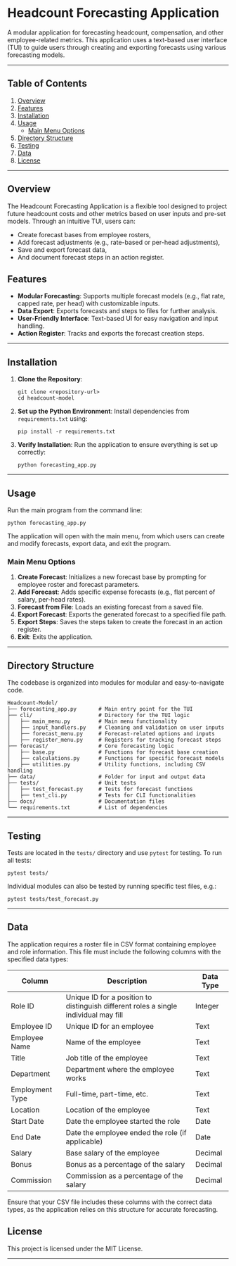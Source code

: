# Headcount Forecasting Application

A modular application for forecasting headcount, compensation, and other employee-related metrics. This application uses a text-based user interface (TUI) to guide users through creating and exporting forecasts using various forecasting models.

---

## Table of Contents

1. [Overview](#overview)
2. [Features](#features)
3. [Installation](#installation)
4. [Usage](#usage)
   - [Main Menu Options](#main-menu-options)
5. [Directory Structure](#directory-structure)
6. [Testing](#testing)
7. [Data](#data)
8. [License](#license)

---

## Overview

The Headcount Forecasting Application is a flexible tool designed to project future headcount costs and other metrics based on user inputs and pre-set models. Through an intuitive TUI, users can:
- Create forecast bases from employee rosters,
- Add forecast adjustments (e.g., rate-based or per-head adjustments),
- Save and export forecast data,
- And document forecast steps in an action register.

## Features

- **Modular Forecasting**: Supports multiple forecast models (e.g., flat rate, capped rate, per head) with customizable inputs.
- **Data Export**: Exports forecasts and steps to files for further analysis.
- **User-Friendly Interface**: Text-based UI for easy navigation and input handling.
- **Action Register**: Tracks and exports the forecast creation steps.

---

## Installation

1. **Clone the Repository**:
   ```
   git clone <repository-url>
   cd headcount-model
   ```

2. **Set up the Python Environment**:
   Install dependencies from `requirements.txt` using:
   ```
   pip install -r requirements.txt
   ```

3. **Verify Installation**:
   Run the application to ensure everything is set up correctly:
   
   ```
   python forecasting_app.py
   ```

---

## Usage

Run the main program from the command line:
```
python forecasting_app.py
```
The application will open with the main menu, from which users can create and modify forecasts, export data, and exit the program.

### Main Menu Options

1. **Create Forecast**: Initializes a new forecast base by prompting for employee roster and forecast parameters.
2. **Add Forecast**: Adds specific expense forecasts (e.g., flat percent of salary, per-head rates).
3. **Forecast from File**: Loads an existing forecast from a saved file.
4. **Export Forecast**: Exports the generated forecast to a specified file path.
5. **Export Steps**: Saves the steps taken to create the forecast in an action register.
6. **Exit**: Exits the application.

---

## Directory Structure

The codebase is organized into modules for modular and easy-to-navigate code.
```
Headcount-Model/
├── forecasting_app.py       # Main entry point for the TUI
├── cli/                     # Directory for the TUI logic
│   ├── main_menu.py         # Main menu functionality
│   ├── input_handlers.py    # Cleaning and validation on user inputs
│   ├── forecast_menu.py     # Forecast-related options and inputs
│   ├── register_menu.py     # Registers for tracking forecast steps
├── forecast/                # Core forecasting logic
│   ├── base.py              # Functions for forecast base creation
│   ├── calculations.py      # Functions for specific forecast models
│   ├── utilities.py         # Utility functions, including CSV handling
├── data/                    # Folder for input and output data
├── tests/                   # Unit tests
│   ├── test_forecast.py     # Tests for forecast functions
│   ├── test_cli.py          # Tests for CLI functionalities
├── docs/                    # Documentation files
└── requirements.txt         # List of dependencies
```
---

## Testing

Tests are located in the `tests/` directory and use `pytest` for testing. To run all tests:
```
pytest tests/
```
Individual modules can also be tested by running specific test files, e.g.:
```
pytest tests/test_forecast.py
```
---
## Data

The application requires a roster file in CSV format containing employee and role information. This file must include the following columns with the specified data types:

| Column           | Description                                                   | Data Type |
|------------------|---------------------------------------------------------------|-----------|
| Role ID          | Unique ID for a position to distinguish different roles a single individual may fill | Integer   |
| Employee ID      | Unique ID for an employee                                     | Text      |
| Employee Name    | Name of the employee                                          | Text      |
| Title            | Job title of the employee                                     | Text      |
| Department       | Department where the employee works                           | Text      |
| Employment Type  | Full-time, part-time, etc.                                    | Text      |
| Location         | Location of the employee                                      | Text      |
| Start Date       | Date the employee started the role                            | Date      |
| End Date         | Date the employee ended the role (if applicable)              | Date      |
| Salary           | Base salary of the employee                                   | Decimal   |
| Bonus            | Bonus as a percentage of the salary                           | Decimal   |
| Commission       | Commission as a percentage of the salary                      | Decimal   |


Ensure that your CSV file includes these columns with the correct data types, as the application relies on this structure for accurate forecasting.



## License

This project is licensed under the MIT License.

--- 
